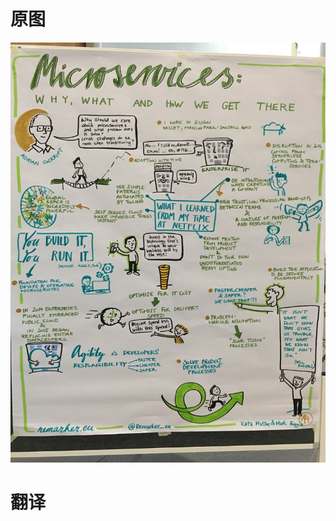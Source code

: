 # 原图
![](https://github.com/CodeJuan/infoq_translation/raw/master/microservices/microservices.jpg)

# 翻译
